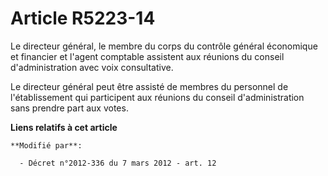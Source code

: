 # Article R5223-14

Le directeur général, le membre du corps du contrôle général économique et financier et l'agent comptable assistent aux
réunions du conseil d'administration avec voix consultative.

Le directeur général peut être assisté de membres du personnel de l'établissement qui participent aux réunions du conseil
d'administration sans prendre part aux votes.

**Liens relatifs à cet article**

	**Modifié par**:

	  - Décret n°2012-336 du 7 mars 2012 - art. 12
